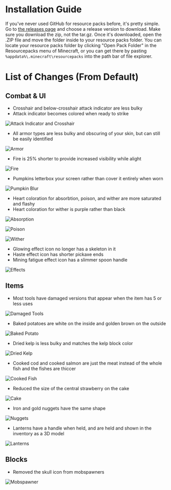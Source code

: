 # Installation Guide
If you've never used GitHub for resource packs before, it's pretty simple.
Go to [the releases page](https://github.com/gmferise/mycellium-resource-pack/releases) and choose a release version to download. Make sure you download the zip, not the tar.gz.
Once it's downloaded, open the .ZIP file and move the folder inside to your resource packs folder.
You can locate your resource packs folder by clicking "Open Pack Folder" in the Resourcepacks menu of Minecraft, or you can get there by pasting `%appdata%\.minecraft\resourcepacks` into the path bar of file explorer.

# List of Changes (From Default)
## Combat & UI
- Crosshair and below-crosshair attack indicator are less bulky
- Attack indicator becomes colored when ready to strike

![Attack Indicator and Crosshair](https://github.com/gmferise/mycellium-resource-pack/blob/images/attack.gif?raw=true)

- All armor types are less bulky and obscuring of your skin, but can still be easily identified

![Armor](https://github.com/gmferise/mycellium-resource-pack/blob/images/armor.png?raw=true)

- Fire is 25% shorter to provide increased visibility while alight

![Fire](https://github.com/gmferise/mycellium-resource-pack/blob/images/fire.png?raw=true)

- Pumpkins letterbox your screen rather than cover it entirely when worn

![Pumpkin Blur](https://github.com/gmferise/mycellium-resource-pack/blob/images/pumpkinblur.png?raw=true)

- Heart coloration for absorbtion, poison, and wither are more saturated and flashy
- Heart coloration for wither is purple rather than black

![Absorption](https://github.com/gmferise/mycellium-resource-pack/blob/images/absorption_hearts.png?raw=true)

![Poison](https://github.com/gmferise/mycellium-resource-pack/blob/images/poison_hearts.png?raw=true)

![Wither](https://github.com/gmferise/mycellium-resource-pack/blob/images/wither_hearts.png?raw=true)

- Glowing effect icon no longer has a skeleton in it
- Haste effect icon has shorter pickaxe ends
- Mining fatigue effect icon has a slimmer spoon handle

![Effects](https://github.com/gmferise/mycellium-resource-pack/blob/images/effect_icons.png?raw=true)

## Items
- Most tools have damaged versions that appear when the item has 5 or less uses

![Damaged Tools](https://github.com/gmferise/mycellium-resource-pack/blob/images/damaged_tools.png?raw=true)

- Baked potatoes are white on the inside and golden brown on the outside

![Baked Potato](https://github.com/gmferise/mycellium-resource-pack/blob/images/baked_potato.png?raw=true)

- Dried kelp is less bulky and matches the kelp block color

![Dried Kelp](https://github.com/gmferise/mycellium-resource-pack/blob/images/dried_kelp.png?raw=true)

- Cooked cod and cooked salmon are just the meat instead of the whole fish and the fishes are thiccer

![Cooked Fish](https://github.com/gmferise/mycellium-resource-pack/blob/images/fish.png?raw=true)

- Reduced the size of the central strawberry on the cake

![Cake](https://github.com/gmferise/mycellium-resource-pack/blob/images/cake.png?raw=true)

- Iron and gold nuggets have the same shape

![Nuggets](https://github.com/gmferise/mycellium-resource-pack/blob/images/nuggets.png?raw=true)

- Lanterns have a handle when held, and are held and shown in the inventory as a 3D model

![Lanterns](https://github.com/gmferise/mycellium-resource-pack/blob/images/lanterns.png?raw=true)

## Blocks
- Removed the skull icon from mobspawners

![Mobspawner](https://github.com/gmferise/mycellium-resource-pack/blob/images/spawner.png?raw=true)
